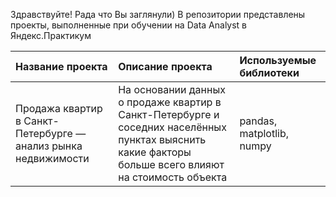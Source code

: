 Здравствуйте! Рада что Вы заглянули)
В репозитории представлены проекты, выполненные при обучении на Data Analyst в Яндекс.Практикум

|Название проекта | Описание проекта    |  Используемые библиотеки |
|:-----|:-------|:-----------|
Продажа квартир в Санкт-Петербурге — анализ рынка недвижимости | На основании данных о продаже квартир в Санкт-Петербурге и соседних населённых пунктах выяснить какие факторы больше всего влияют на стоимость объекта| pandas, matplotlib, numpy |
